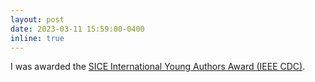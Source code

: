 ```yaml
---
layout: post
date: 2023-03-11 15:59:00-0400
inline: true
---
```


I was awarded the [SICE International Young Authors Award (IEEE CDC)](https://www.sice.jp/info/info_news/news_20230125.html).